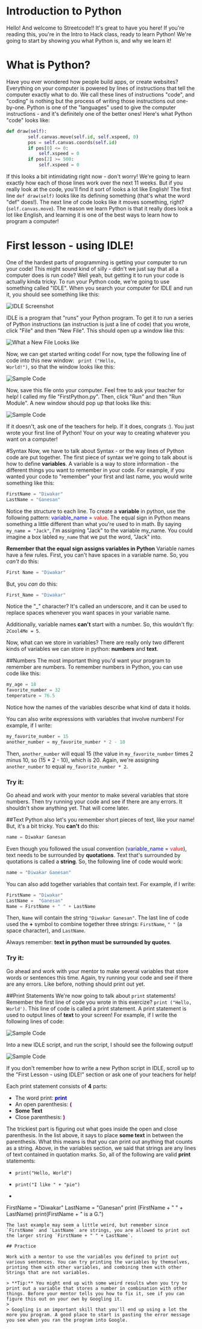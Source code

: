 # Introduction to Python
<p> Hello! And welcome to Streetcode!! It's great to have you here! If you're reading this, you're in the Intro to Hack class, ready to learn Python! We're going to start by showing you what Python is, and why we learn it! </p>

# What is Python?
<p> Have you ever wondered how people build apps, or create websites? Everything on your computer is powered by lines of instructions that tell the computer exactly what to do. We call these lines of instructions "code", and "coding" is nothing but the process of writing those instructions out one-by-one. Python is one of the "languages" used to give the computer instructions - and it's definitely one of the better ones! Here's what Python "code" looks like:

```python 
def draw(self):
        self.canvas.move(self.id, self.xspeed, 0)
        pos = self.canvas.coords(self.id)
        if pos[0] <= 0:
            self.xspeed = 0
        if pos[2] >= 500:
            self.xspeed = 0
```

If this looks a bit intimidating right now - don't worry! We're going to learn exactly how each of those lines work over the next 11 weeks. But if you really look at the code, you'll find it sort of looks a lot like English! The first line <code>def draw(self)</code> looks like its defining something (that's what the word "def" does!). The next line of code looks like it moves something, right? (<code>self.canvas.move</code>). The reason we learn Python is that it really does look a lot like English, and learning it is one of the best ways to learn how to program a computer!

# First lesson - using IDLE!
One of the hardest parts of programming is getting your computer to run your code! This might sound kind of silly - didn't we just say that all a computer does is run code? Well yeah, but getting it to run <italic>your</italic> code is actually kinda tricky. To run your Python code, we're going to use something called "IDLE". When you search your computer for IDLE and run it, you should see something like this:

![IDLE Screenshot][IDLE]

[IDLE]: IDLE.png

IDLE is a program that "runs" your Python program. To get it to run a series of Python instructions (an instruction is just a line of code) that you wrote, click "File" and then "New File". This should open up a window like this: 

![What a New File Looks like][newfile]

[newfile]: newfile.png 

Now, we can get started writing code! For now, type the following line of code into this new window: <code> print ("Hello, World!")</code>, so that the window looks like this:

![Sample Code][samplecode]

[samplecode]: written-code.png

Now, save this file onto your computer. Feel free to ask your teacher for help! I called my file "FirstPython.py". Then, click "Run" and then "Run Module". A new window should pop up that looks like this: 

![Sample Code][runpage]

[runpage]: runpage.png

If it doesn't, ask one of the teachers for help. If it does, congrats :). You just wrote your first line of Python! Your on your way to creating whatever you want on a computer!

#Syntax
Now, we have to talk about Syntax - or the way lines of Python code are put together. The first piece of syntax we're going to talk about is how to define **variables**. A variable is a way to store information - the different things you want to remember in your code. For example, if you wanted your code to "remember" your first and last name, you would write something like this: 

```python 
FirstName = "Diwakar"
LastName = "Ganesan"
```

Notice the structure to each line. To create a **variable** in python, use the following pattern:
<span style="color:blue">variable_name</span> = <span style="color:red">value</span>. The equal sign in Python means something a little different than what you're used to in math. By saying <code>my_name = "Jack"</code>, I'm assigning  "Jack" to the variable my_name. You could imagine a box labled `my_name` that we put the word, "Jack" into. 

**Remember that the equal sign assigns variables in Python** Variable names have a few rules. First, you can't have spaces in a variable name. So, you _can't_ do this: 

```python 
First Name = "Diwakar"
```

But, you _can_ do this: 

```python 
First_Name = "Diwakar"
```

Notice the "_" character? It's called an underscore, and it can be used to replace spaces whenever you want spaces in your variable name. 

Additionally, variable names **can't** start with a number. So, this wouldn't fly: `2Cool4Me = 5`. 

Now, what can we store in variables? There are really only two different kinds of variables we can store in python: **numbers** and **text**. 

##Numbers
The most important thing you'd want your program to remember are numbers. To remember numbers in Python, you can use code like this: 

```python 
my_age = 18
favorite_number = 32
temperature = 76.5
```

Notice how the names of the variables describe what kind of data it holds. 

You can also write expressions with variables that involve numbers! For example, if I write:

```python
my_favorite_number = 15
another_number = my_favorite_number * 2 - 10
```
Then, `another_number` will equal 15 (the value in `my_favorite_number` times 2 minus 10, so (15 * 2 - 10), which is 20. Again, we're assigning `another_number` to equal `my_favorite_number * 2`.

### Try it:

Go ahead and work with your mentor to make several variables that store numbers. Then try running your code and see if there are any errors. It shouldn't show anything yet. That will come later.

##Text
Python also let's you remember short pieces of text, like your name! But, it's a bit tricky. You **can't** do this: 

```python
name = Diwakar Ganesan
```

Even though you followed the usual convention (<span style="color:blue">variable_name</span> = <span style="color:red">value</span>), text needs to be surrounded by **quotations**. Text that's surrounded by quotations is called a **string**. So, the following line of code would work:

```python
name = "Diwakar Ganesan"
```

You can also add together variables that contain text. For example, if I write:

```python
FirstName = "Diwakar"
LastName =  "Ganesan"
Name = FirstName + " " + LastName
```

Then, `Name` will contain the string `"Diwakar Ganesan"`. The last line of code used the **+** symbol to combine together three strings: `FirstName`, `" "` (a space character), and `LastName`.

Always remember: **text in python must be surrounded by quotes**. 

### Try it:

Go ahead and work with your mentor to make several variables that store words or sentences this time. Again, try running your code and see if there are any errors. Like before, nothing should print out yet.

##Print Statements
We're now going to talk about `print` statements! Remember the first line of code you wrote in this exercize? `print ("Hello, World')`. This line of code is called a print statement. A print statement is used to output lines of **text** to your screen! For example, if I write the following lines of code:

![Sample Code][multiple_print]

[multiple_print]: multiple_print.png

Into a new IDLE script, and run the script, I should see the following output!

![Sample Code][multiple_print1]

[multiple_print1]: multiple_print1.png

If you don't remember how to write a new Python script in IDLE, scroll up to the "First Lesson - using IDLE!" section or ask one of your teachers for help!

Each print statement consists of **4** parts: 

- The word print: **<span style="color:blue">print</span>** 
- An open parenthesis: **<span style="color:purple">(</span>** 
- **Some Text**
- Close parenthesis: **<span style="color:purple">)</span>**

The trickiest part is figuring out what goes inside the open and close parenthesis. In the list above, it says to place **some text** in between the parenthesis. What this means is that you can print out anything that counts as a string. Above, in the variables section, we said that strings are any lines of text contained in quotation marks. So, all of the following are valid **print** statements:

- `print("Hello, World")`

- `print("I like " + "pie")`

- ```python
FirstName = "Diwakar"
LastName =  "Ganesan"
print (FirstName + " " + LastName)
print(FirstName + " is a G.")
```
The last example may seem a little weird, but remember since `FirstName` and `LastName` are strings, you are allowed to print out the larger string `FirstName + " " + LastName`. 
 
## Practice

Work with a mentor to use the variables you defined to print out various sentences. You can try printing the variables by themselves, printing them with other variables, and combining them with other Strings that are not variables.

> **Tip:** You might end up with some weird results when you try to print out a variable that stores a number in combination with other things. Before your mentor tells you how to fix it, see if you can figure this out on your own by Googling it.
> 
> Googling is an important skill that you'll end up using a lot the more you program. A good place to start is pasting the error message you see when you ran the program into Google.
 